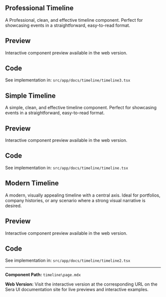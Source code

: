 ## Professional Timeline
A Professional, clean, and effective timeline component. Perfect for showcasing events in a straightforward, easy-to-read format.

## Preview

Interactive component preview available in the web version.

## Code

See implementation in: `src/app/docs/timeline/timeline3.tsx`

## Simple Timeline
A simple, clean, and effective timeline component. Perfect for showcasing events in a straightforward, easy-to-read format.

## Preview

Interactive component preview available in the web version.

## Code

See implementation in: `src/app/docs/timeline/timeline.tsx`

## Modern Timeline
A modern, visually appealing timeline with a central axis. Ideal for portfolios, company histories, or any scenario where a strong visual narrative is desired.

## Preview

Interactive component preview available in the web version.

## Code

See implementation in: `src/app/docs/timeline/timeline2.tsx`

---

**Component Path:** `timeline\page.mdx`

**Web Version:** Visit the interactive version at the corresponding URL on the Sera UI documentation site for live previews and interactive examples.
